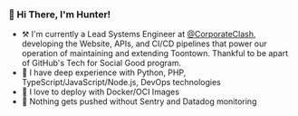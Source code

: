 ### 👋 Hi There, I'm Hunter!

- ⚒️ I'm currently a Lead Systems Engineer at [@CorporateClash](https://github.com/corporateclash), developing the Website, APIs, and CI/CD pipelines that power our operation of maintaining and extending Toontown. Thankful to be apart of GitHub's Tech for Social Good program.
- 🤔 I have deep experience with Python, PHP, TypeScript/JavaScript/Node.js, DevOps technologies
- 🏹 I love to deploy with Docker/OCI Images
- 🔭 Nothing gets pushed without Sentry and Datadog monitoring


